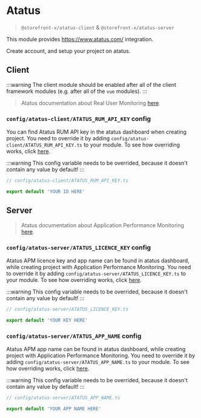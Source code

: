 # Atatus

> `@storefront-x/atatus-client` & `@storefront-x/atatus-server`

This module provides https://www.atatus.com/ integration.

Create account, and setup your project on atatus.

## Client

:::warning
The client module should be enabled after all of the client framework modules (e.g. after all of the `vue` modules).
:::

> Atatus documentation about Real User Monitoring [here](https://docs.atatus.com/docs/browser-monitoring/overview.html).

### `config/atatus-client/ATATUS_RUM_API_KEY` config

You can find Atatus RUM API key in the atatus dashboard when creating project. You need to override it by adding `config/atatus-client/ATATUS_RUM_API_KEY.ts` to your module. To see how overriding works, click [here](/getting-started/how-it-works.html#overriding).

:::warning
This config variable needs to be overrided, because it doesn't contain any value by default!
:::

```ts
// config/atatus-client/ATATUS_RUM_API_KEY.ts

export default 'YOUR ID HERE'
```

## Server

> Atatus documentation about Application Performance Monitoring [here](https://docs.atatus.com/docs/application-monitoring/overview.html).

### `config/atatus-server/ATATUS_LICENCE_KEY` config

Atatus APM licence key and app name can be found in atatus dashboard, while creating project with Application Performance Monitoring. You need to override it by adding `config/atatus-server/ATATUS_LICENCE_KEY.ts` to your module. To see how overriding works, click [here](/getting-started/how-it-works.html#overriding).

:::warning
This config variable needs to be overrided, because it doesn't contain any value by default!
:::

```ts
// config/atatus-server/ATATUS_LICENCE_KEY.ts

export default 'YOUR KEY HERE'
```

### `config/atatus-server/ATATUS_APP_NAME` config

Atatus APM app name can be found in atatus dashboard, while creating project with Application Performance Monitoring. You need to override it by adding `config/atatus-server/ATATUS_APP_NAME.ts` to your module. To see how overriding works, click [here](/getting-started/how-it-works.html#overriding).

:::warning
This config variable needs to be overrided, because it doesn't contain any value by default!
:::

```ts
// config/atatus-server/ATATUS_APP_NAME.ts

export default 'YOUR APP NAME HERE'
```
